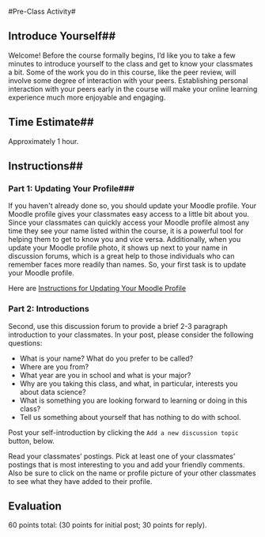 #Pre-Class Activity#
## Introduce Yourself##

Welcome! Before the course formally begins, I’d like you to take a few
minutes to introduce yourself to the class and get to know your
classmates a bit. Some of the work you do in this course, like the peer
review, will involve some degree of interaction with your peers.
Establishing personal interaction with your peers early in the course
will make your online learning experience much more enjoyable and
engaging.


## Time Estimate##
Approximately 1 hour.

## Instructions##
### Part 1: Updating Your Profile###

If you haven't already done so, you should update your Moodle profile.
Your Moodle profile gives your classmates easy access to a little bit
about you. Since your classmates can quickly access your Moodle profile
almost any time they see your name listed within the course, it is a
powerful tool for helping them to get to know you and vice versa.
Additionally, when you update your Moodle profile photo, it shows up
next to your name in discussion forums, which is a great help to those
individuals who can remember faces more readily than names. So, your
first task is to update your Moodle profile.

Here are [Instructions for Updating Your Moodle Profile](http://publish.illinois.edu/atlas-tlt/students/editing-your-profile/)

### Part 2: Introductions ###

Second, use this discussion forum to provide a brief 2-3 paragraph
introduction to your classmates. In your post, please consider the
following questions:

- What is your name? What do you prefer to be called?
- Where are you from?
- What year are you in school and what is your major?
- Why are you taking this class, and what, in particular, interests you about data science?
- What is something you are looking forward to learning or doing in this class?
- Tell us something about yourself that has nothing to do with school.


Post your self-introduction by clicking the `Add a new discussion topic` button, below.

Read your classmates’ postings. Pick at least one of your classmates’
postings that is most interesting to you and add your friendly comments.
Also be sure to click on the name or profile picture of your other
classmates to see what they have added to their profile.

## Evaluation ##

60 points total: (30 points for initial post; 30 points for reply).
